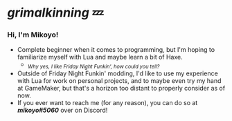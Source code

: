 # *grimalkinning* 💤
### Hi, I'm Mikoyo!
- Complete beginner when it comes to programming, but I'm hoping to familiarize myself with Lua and maybe learn a bit of Haxe.
  - <sub>*Why yes, I like Friday Night Funkin', how could you tell?*</sub>
- Outside of Friday Night Funkin' modding, I'd like to use my experience with Lua for work on personal projects, and to maybe even try my hand at GameMaker, but that's a horizon too distant to properly consider as of now.
- If you ever want to reach me (for any reason), you can do so at ***mikoyo#5060*** over on Discord!
